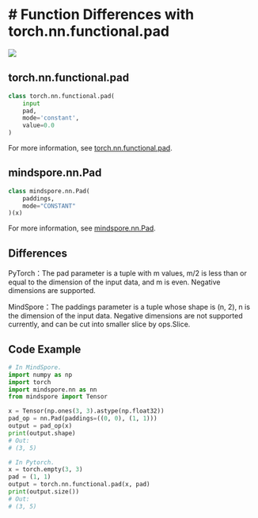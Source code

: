 # # Function Differences with torch.nn.functional.pad

<a href="https://gitee.com/mindspore/docs/blob/r1.5/docs/mindspore/migration_guide/source_en/api_mapping/pytorch_diff/Pad.md" target="_blank"><img src="https://gitee.com/mindspore/docs/raw/r1.5/resource/_static/logo_source_en.png"></a>

## torch.nn.functional.pad

```python
class torch.nn.functional.pad(
    input
    pad,
    mode='constant',
    value=0.0
)
```

For more information, see [torch.nn.functional.pad](https://pytorch.org/docs/1.5.0/nn.functional.html#torch.nn.functional.pad).

## mindspore.nn.Pad

```python
class mindspore.nn.Pad(
    paddings,
    mode="CONSTANT"
)(x)
```

For more information, see [mindspore.nn.Pad](https://mindspore.cn/docs/api/en/r1.5/api_python/nn/mindspore.nn.Pad.html#mindspore.nn.Pad).

## Differences

PyTorch：The pad parameter is a tuple with m values, m/2 is less than or equal to the dimension of the input data, and m is even. Negative dimensions are supported.

MindSpore：The paddings parameter is a tuple whose shape is (n, 2), n is the dimension of the input data. Negative dimensions are not supported currently, and can be cut into smaller slice by ops.Slice.

## Code Example

```python
# In MindSpore.
import numpy as np
import torch
import mindspore.nn as nn
from mindspore import Tensor

x = Tensor(np.ones(3, 3).astype(np.float32))
pad_op = nn.Pad(paddings=((0, 0), (1, 1)))
output = pad_op(x)
print(output.shape)
# Out:
# (3, 5)

# In Pytorch.
x = torch.empty(3, 3)
pad = (1, 1)
output = torch.nn.functional.pad(x, pad)
print(output.size())
# Out:
# (3, 5)
```
